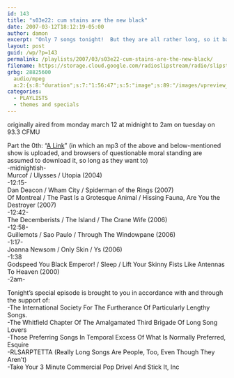 ```yaml
---
id: 143
title: "s03e22: cum stains are the new black"
date: 2007-03-12T18:12:19-05:00
author: damon
excerpt: "Only 7 songs tonight!  But they are all rather long, so it balances out."
layout: post
guid: /wp/?p=143
permalink: /playlists/2007/03/s03e22-cum-stains-are-the-new-black/
filename: https://storage.cloud.google.com/radioslipstream/radio/slipstream-s3e22.mp3
grbg: 28825600
  audio/mpeg
  a:2:{s:8:"duration";s:7:"1:56:47";s:5:"image";s:89:"/images/vpreview_center.png";}
categories:
  - PLAYLISTS
  - themes and specials
---
```


<p class="note_content clearfix">
  originally aired from monday march 12 at midnight to 2am on tuesday on 93.3 CFMU
</p>

Part the 0th: “<a href="/radio/slipstream-s3e22.mp3" target="_blank" title="/radio/slipstream-s3e22.mp3">A Link</a>” (in which an mp3 of the above and below-mentioned show is uploaded, and browsers of questionable moral standing are assumed to download it, so long as they want to)  
-midnightish-  
Murcof / Ulysses / Utopia (2004)  
-12:15-  
Dan Deacon / Wham City / Spiderman of the Rings (2007)  
Of Montreal / The Past Is a Grotesque Animal / Hissing Fauna, Are You the Destroyer (2007)  
-12:42-  
The Decemberists / The Island / The Crane Wife (2006)  
-12:58-  
Guillemots / Sao Paulo / Through The Windowpane (2006)  
-1:17-  
Joanna Newsom / Only Skin / Ys (2006)  
-1:38  
Godspeed You Black Emperor! / Sleep / Lift Your Skinny Fists Like Antennas To Heaven (2000)  
-2am-

Tonight’s special episode is brought to you in accordance with and through the support of:  
-The International Society For The Furtherance Of Particularly Lengthy Songs.  
-The Whitfield Chapter Of The Amalgamated Third Brigade Of Long Song Lovers  
-Those Preferring Songs In Temporal Excess Of What Is Normally Preferred, Esquire  
-RLSARPTETTA (Really Long Songs Are People, Too, Even Though They Aren’t)  
-Take Your 3 Minute Commercial Pop Drivel And Stick It, Inc
